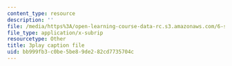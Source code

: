 ```yaml
---
content_type: resource
description: ''
file: /media/https%3A/open-learning-course-data-rc.s3.amazonaws.com/6-s897-machine-learning-for-healthcare-spring-2019/bb999fb3c0be5be89de282cd7735704c_gRkUhg9Wb-I.vtt
file_type: application/x-subrip
resourcetype: Other
title: 3play caption file
uid: bb999fb3-c0be-5be8-9de2-82cd7735704c
---
```

